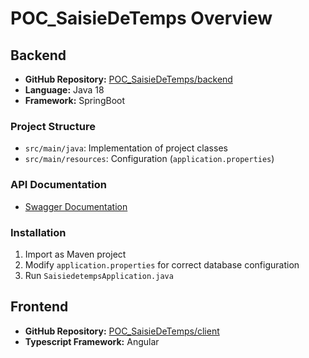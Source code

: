 # POC_SaisieDeTemps Overview

## Backend
- **GitHub Repository:** [POC_SaisieDeTemps/backend](https://github.com/oumaima-medrare/POC_SaisieDeTemps)
- **Language:** Java 18
- **Framework:** SpringBoot

### Project Structure
- `src/main/java`: Implementation of project classes
- `src/main/resources`: Configuration (`application.properties`)

### API Documentation
- [Swagger Documentation](http://localhost:3000/swagger-ui.html)

### Installation
1. Import as Maven project
2. Modify `application.properties` for correct database configuration
3. Run `SaisiedetempsApplication.java`

## Frontend
- **GitHub Repository:** [POC_SaisieDeTemps/client](https://github.com/oumaima-medrare/POC_SaisieDeTemps)
- **Typescript Framework:** Angular
